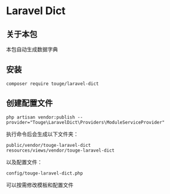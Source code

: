 # Laravel Dict

## 关于本包

本包自动生成数据字典

## 安装
```
composer require touge/laravel-dict
```

## 创建配置文件
```
php artisan vendor:publish --provider="Touge\LaravelDict\Providers\ModuleServiceProvider"
```
执行命令后会生成以下文件夹：
```
public/vendor/touge-laravel-dict
resources/views/vendor/touge-laravel-dict
```
以及配置文件：
```
config/touge-laravel-dict.php
```

可以按需修改模板和配置文件

